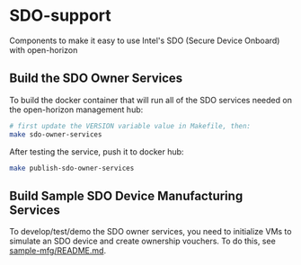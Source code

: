 # SDO-support

Components to make it easy to use Intel's SDO (Secure Device Onboard) with open-horizon

## Build the SDO Owner Services

To build the docker container that will run all of the SDO services needed on the open-horizon management hub:

```bash
# first update the VERSION variable value in Makefile, then:
make sdo-owner-services
```

After testing the service, push it to docker hub:

```bash
make publish-sdo-owner-services
```

## Build Sample SDO Device Manufacturing Services

To develop/test/demo the SDO owner services, you need to initialize VMs to simulate an SDO device and create ownership vouchers. To do this, see [sample-mfg/README.md](sample-mfg/README.md).
